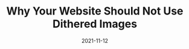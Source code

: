 ---
date: 2021-11-12
permalink: false
publisher: simple_thread
tags:
  - images
  - dithering
  - compression
  - performance
target_url: https://www.simplethread.com/why-your-website-should-not-use-dithered-images/
title: Why Your Website Should Not Use Dithered Images
---